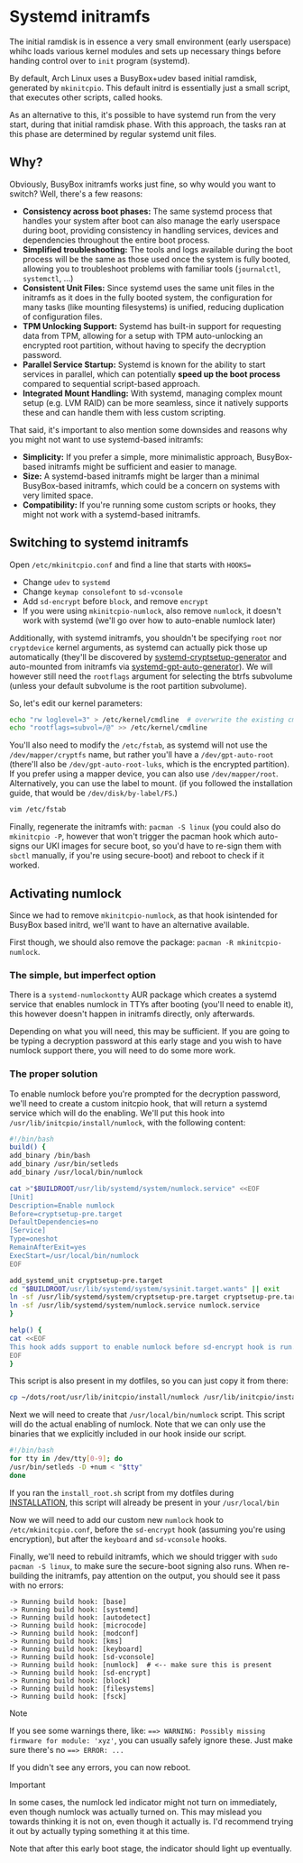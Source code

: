 # Systemd initramfs

The initial ramdisk is in essence a very small environment (early userspace)
whihc loads various kernel modules and sets up necessary things before handing
control over to `init` program (systemd).

By default, Arch Linux uses a BusyBox+udev based initial ramdisk, generated by
`mkinitcpio`. This default initrd is essentially just a small script, that
executes other scripts, called hooks.

As an alternative to this, it's possible to have systemd run from the very
start, during that initial ramdisk phase. With this approach, the tasks ran at
this phase are determined by regular systemd unit files.

## Why?

Obviously, BusyBox initramfs works just fine, so why would you want to switch?
Well, there's a few reasons:

- **Consistency across boot phases:** The same systemd process that handles your
  system after boot can also manage the early userspace during boot, providing
  consistency in handling services, devices and dependencies throughout the
  entire boot process.
- **Simplified troubleshooting:** The tools and logs available during the boot
  process will be the same as those used once the system is fully booted,
  allowing you to troubleshoot problems with familiar tools (`journalctl`,
  `systemctl`, ...)
- **Consistent Unit Files:** Since systemd uses the same unit files in the
  initramfs as it does in the fully booted system, the configuration for many
  tasks (like mounting filesystems) is unified, reducing duplication of
  configuration files.
- **TPM Unlocking Support:** Systemd has built-in support for requesting data
  from TPM, allowing for a setup with TPM auto-unlocking an encrypted root
  partition, without having to specify the decryption password.
- **Parallel Service Startup:** Systemd is known for the ability to start
  services in parallel, which can potentially **speed up the boot process**
  compared to sequential script-based approach.
- **Integrated Mount Handling:** With systemd, managing complex mount setup
  (e.g. LVM RAID) can be more seamless, since it natively supports these and can
  handle them with less custom scripting.

That said, it's important to also mention some downsides and reasons why you
might not want to use systemd-based initramfs:

- **Simplicity:** If you prefer a simple, more minimalistic approach,
  BusyBox-based initramfs might be sufficient and easier to manage.
- **Size:** A systemd-based initramfs might be larger than a minimal
  BusyBox-based initramfs, which could be a concern on systems with very limited
  space.
- **Compatibility:** If you're running some custom scripts or hooks, they might
  not work with a systemd-based initramfs.

## Switching to systemd initramfs

Open `/etc/mkinitcpio.conf` and find a line that starts with `HOOKS=`

- Change `udev` to `systemd`
- Change `keymap consolefont` to `sd-vconsole`
- Add `sd-encrypt` before `block`, and remove `encrypt`
- If you were using `mkinitcpio-numlock`, also remove `numlock`, it doesn't work
  with systemd (we'll go over how to auto-enable numlock later)

Additionally, with systemd initramfs, you shouldn't be specifying `root` nor
`cryptdevice` kernel arguments, as systemd can actually pick those up
automatically (they'll be discovered by [systemd-cryptsetup-generator] and
auto-mounted from initramfs via [systemd-gpt-auto-generator]). We will however
still need the `rootflags` argument for selecting the btrfs subvolume (unless
your default subvolume is the root partition subvolume).

[systemd-cryptsetup-generator]: https://wiki.archlinux.org/title/Dm-crypt/System_configuration#Using_systemd-cryptsetup-generator
[systemd-gpt-auto-generator]: https://wiki.archlinux.org/title/Systemd#GPT_partition_automounting

So, let's edit our kernel parameters:

```bash
echo "rw loglevel=3" > /etc/kernel/cmdline  # overwrite the existing cmdline
echo "rootflags=subvol=/@" >> /etc/kernel/cmdline
```

You'll also need to modify the `/etc/fstab`, as systemd will not use the
`/dev/mapper/cryptfs` name, but rather you'll have a `/dev/gpt-auto-root`
(there'll also be `/dev/gpt-auto-root-luks`, which is the encrypted partition).
If you prefer using a mapper device, you can also use `/dev/mapper/root`.
Alternatively, you can use the label to mount. (if you followed the
installation guide, that would be `/dev/disk/by-label/FS`.)

```bash
vim /etc/fstab
```

Finally, regenerate the initramfs with: `pacman -S linux` (you could also do
`mkinitcpio -P`, however that won't trigger the pacman hook which auto-signs our
UKI images for secure boot, so you'd have to re-sign them with `sbctl` manually,
if you're using secure-boot) and reboot to check if it worked.

## Activating numlock

Since we had to remove `mkinitcpio-numlock`, as that hook isintended for BusyBox
based initrd, we'll want to have an alternative available.

First though, we should also remove the package: `pacman -R mkinitcpio-numlock`.

### The simple, but imperfect option

There is a `systemd-numlockontty` AUR package which creates a systemd service
that enables numlock in TTYs after booting (you'll need to enable it), this
however doesn't happen in initramfs directly, only afterwards.

Depending on what you will need, this may be sufficient. If you are going to be
typing a decryption password at this early stage and you wish to have numlock
support there, you will need to do some more work.

### The proper solution

To enable numlock before you're prompted for the decryption password, we'll need
to create a custom initcpio hook, that will return a systemd service which will
do the enabling. We'll put this hook into `/usr/lib/initcpio/install/numlock`,
with the following content:

```bash
#!/bin/bash
build() {
add_binary /bin/bash
add_binary /usr/bin/setleds
add_binary /usr/local/bin/numlock

cat >"$BUILDROOT/usr/lib/systemd/system/numlock.service" <<EOF
[Unit]
Description=Enable numlock
Before=cryptsetup-pre.target
DefaultDependencies=no
[Service]
Type=oneshot
RemainAfterExit=yes
ExecStart=/usr/local/bin/numlock
EOF

add_systemd_unit cryptsetup-pre.target
cd "$BUILDROOT/usr/lib/systemd/system/sysinit.target.wants" || exit
ln -sf /usr/lib/systemd/system/cryptsetup-pre.target cryptsetup-pre.target
ln -sf /usr/lib/systemd/system/numlock.service numlock.service
}

help() {
cat <<EOF
This hook adds support to enable numlock before sd-encrypt hook is run.
EOF
}
```

This script is also present in my dotfiles, so you can just copy it from there:

```bash
cp ~/dots/root/usr/lib/initcpio/install/numlock /usr/lib/initcpio/install
```

Next we will need to create that `/usr/local/bin/numlock` script. This script
will do the actual enabling of numlock. Note that we can only use the binaries
that we explicitly included in our hook inside our script.

```bash
#!/bin/bash
for tty in /dev/tty[0-9]; do
/usr/bin/setleds -D +num < "$tty"
done
```

If you ran the `install_root.sh` script from my dotfiles during
[INSTALLATION](./01_INSTALLATION.md), this script will already be present in
your `/usr/local/bin`

Now we will need to add our custom new `numlock` hook to
`/etc/mkinitcpio.conf`, before the `sd-encrypt` hook (assuming you're using
encryption), but after the `keyboard` and `sd-vconsole` hooks.

Finally, we'll need to rebuild initramfs, which we should trigger with `sudo
pacman -S linux`, to make sure the secure-boot signing also runs. When
re-building the initramfs, pay attention on the output, you should see it pass
with no errors:

```text
-> Running build hook: [base]
-> Running build hook: [systemd]
-> Running build hook: [autodetect]
-> Running build hook: [microcode]
-> Running build hook: [modconf]
-> Running build hook: [kms]
-> Running build hook: [keyboard]
-> Running build hook: [sd-vconsole]
-> Running build hook: [numlock]  # <-- make sure this is present
-> Running build hook: [sd-encrypt]
-> Running build hook: [block]
-> Running build hook: [filesystems]
-> Running build hook: [fsck]
```

> [!NOTE]
> If you see some warnings there, like:
> `==> WARNING: Possibly missing firmware for module: 'xyz'`, you can usually
> safely ignore these. Just make sure there's no `==> ERROR: ...`

If you didn't see any errors, you can now reboot.

> [!IMPORTANT]
> In some cases, the numlock led indicator might not turn on immediately, even
> though numlock was actually turned on. This may mislead you towards thinking
> it is not on, even though it actually is. I'd recommend trying it out by
> actually typing something it at this time.
>
> Note that after this early boot stage, the indicator should light up
> eventually.
